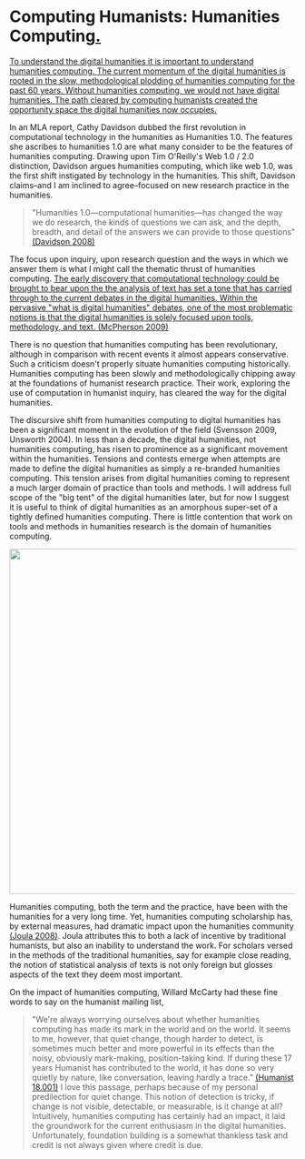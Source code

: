 # Computing Humanists: Humanities Computing<a href="/mcburton/writing/blob/master/chapter-one/README.markdown#hc-intro" name="hc-intro" >.</a>

<a href="/mcburton/writing/blob/master/chapter-one/README.markdown#hc-intro" name="hc-intro" >
To understand the digital humanities it is important to understand humanities computing. The current momentum of the digital humanities is rooted in the slow, methodological plodding of humanities computing for the past 60 years. Without humanities computing, we would not have digital humanities. The path cleared by computing humanists created the opportunity space the digital humanities now occupies.</a>

In an MLA report, Cathy Davidson dubbed the first revolution in computational technology in the humanities as Humanities 1.0. The features she ascribes to humanities 1.0 are what many consider to be the features of humanities computing. Drawing upon Tim O'Reilly's Web 1.0 / 2.0 distinction, Davidson argues humanities computing, which like web 1.0, was the first shift instigated by technology in the humanities. This shift, Davidson claims–and I am inclined to agree–focused on new research practice in the humanities. 

>"Humanities 1.0—computational humanities—has changed the way we do research, the kinds of questions we can ask, and the depth, breadth, and detail of the answers we can provide to those questions" [(Davidson 2008)](http://www.mlajournals.org/doi/abs/10.1632/pmla.2008.123.3.707)

The focus upon inquiry, upon research question and the ways in which we answer them is what I might call the thematic thrust of humanities computing. <a name="HC-conservatism" href="Tools.markdown#HC-conservatism">
The early discovery that computational technology could be brought to bear upon the the analysis of text has set a tone that has carried through to the current debates in the digital humanities. Within the pervasive "what is digital humanities" debates, one of the most problematic notions is that the digital humanities is solely focused upon tools, methodology, and text. [(McPherson 2009)](http://muse.jhu.edu/journals/cj/summary/v048/48.2.mcpherson.html)</a>

There is no question that humanities computing has been revolutionary, although in comparison with recent events it almost appears conservative. Such a criticism doesn't properly situate humanities computing historically. Humanities computing has been slowly and methodologically chipping away at the foundations of humanist research practice. Their work, exploring the use of computation in humanist inquiry, has cleared the way for the digital humanities.

The discursive shift from humanities computing to digital humanities has been a significant moment in the evolution of the field (Svensson 2009, Unsworth 2004). In less than a decade, the digital humanities, not humanities computing, has risen to prominence as a significant movement within the humanities. Tensions and contests emerge when attempts are made to define the digital humanities as simply a re-branded humanities computing. This tension arises from digital humanities coming to represent a much larger domain of practice than tools and methods. I will address full scope of the "big tent" of the digital humanities later, but for now I suggest it is useful to think of digital humanities as an amorphous super-set of a tightly defined humanities computing. There is little contention that work on tools and methods in humanities research is the domain of humanities computing. 

<img src="/mcburton/writing/raw/master/chapter-one/HCtoDHtoH.png" width="618" height="607"/>

Humanities computing, both the term and the practice, have been with the humanities for a very long time. Yet, humanities computing scholarship has, by external measures, had dramatic impact upon the humanities community [(Joula 2008)](http://llc.oxfordjournals.org/content/23/1/73.abstract). Joula attributes this to both a lack of incentive by traditional humanists, but also an inability to understand the work. For scholars versed in the methods of the traditional humanities, say for example close reading, the notion of statistical analysis of texts is not only foreign but glosses aspects of the text they deem most important.

On the impact of humanities computing, Willard McCarty had these fine words to say on the humanist mailing list,

>"We're always worrying ourselves about whether humanities computing has made its mark in the world and on the world. It seems to me, however, that quiet change, though harder to detect, is sometimes much better and more powerful in its effects than the noisy, obviously mark-making, position-taking kind. If during these 17 years Humanist has contributed to the world, it has done so very quietly by nature, like conversation, leaving hardly a trace." [(Humanist 18.001)](http://www.digitalhumanities.org/humanist/Archives/Virginia/v18/0000.html)
I love this passage, perhaps because of my personal predilection for quiet change. This notion of detection is tricky, if change is not visible, detectable, or measurable, is it change at all? Intuitively, humanities computing has certainly had an impact, it laid the groundwork for the current enthusiasm in the digital humanities. Unfortunately, foundation building is a somewhat thankless task and credit is not always given where credit is due.

<!-- The humanities, which is celebrated by some as open to all methods and ideologies, should embrace, but also critically situate these "harder" methods and tools. Recent efforts like the [Praxis Program at the UVA Scholars Lab](http://praxis.scholarslab.org/) or books like the Oxford Companion to the Digital Humanities have begun to help alleviate the alien-ness of these methods. As I will explore further, the questions of skills is a hotly debated topic, in part due to the porous boundary between humanities computing and the digital humanities. Specifically, the question of "should digital humanists know how to code" is a focal point of tension between the digital humanities and humanities computing. -->